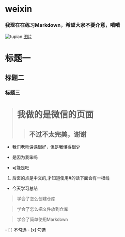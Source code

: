 # weixin

### 我现在在练习Markdown，希望大家不要介意，嘻嘻


![tupian](http://pic.58pic.com/58pic/11/39/54/83v58PICMBY.jpg)
[图片](http://pic.58pic.com/58pic/11/39/54/83v58PICMBY.jpg)
# 标题一
## 标题二
### 标题三


> # 我做的是微信的页面
>> ## 不过不太完美，谢谢

* 我们老师讲课很好，但是我懂得很少
- 是因为我笨吗
+ 可能是吧
1. 后面的点是中文的,才知道使用#的话下面会有一根线

* 今天学习总结

 > 学会了怎么创建仓库
 
 > 学会了怎么把文件放到仓库
 
 > 学会了简单使用Markdown
  


- [ ] 不勾选
- [x] 勾选

